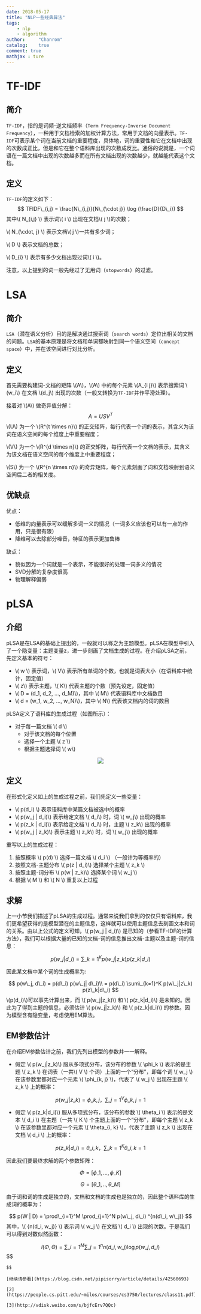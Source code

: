 ```yaml
---
date: 2018-05-17
title: "NLP一些经典算法"
tags:
    - nlp
    - algorithm
author:     "Chanrom"
catalog:    true
comment: true
mathjax : ture
---
```


# TF-IDF

## 简介

```TF-IDF```，指的是词频-逆文档频率（```Term Frequency-Inverse Document Frequency```），一种用于文档检索的加权计算方法，常用于文档的向量表示。```TF-IDF```可表示某个词在当前文档的重要程度，具体地，词的重要性和它在文档中出现的次数成正比，但是和它在整个语料库出现的次数成反比。通俗的说就是，一个词语在一篇文档中出现的次数越多而在所有文档出现的次数越少，就越能代表这个文档。

## 定义

```TF-IDF```的定义如下：
$$
TFIDF\_{i,j} = \frac{N\_{i,j}}{N\_{\cdot j}} \log (\frac{D}{D\_i})
$$
其中\\( N\_{i,j} \\) 表示词\\( i \\) 出现在文档\\( j \\)的次数；

\\( N\_{\cdot, j} \\) 表示文档\\( j \\)一共有多少词；

\\( D \\) 表示文档的总数；

\\( D\_{i} \\) 表示有多少文档出现过词\\( i \\)。

注意，以上提到的词一般先经过了无用词（```stopwords```）的过滤。


# LSA

## 简介

```LSA```（潜在语义分析）目的是解决通过搜索词（```search words```）定位出相关的文档的问题。```LSA```的基本原理是将文档和单词都映射到同一个语义空间（```concept space```）中，并在该空间进行对比分析。

## 定义

首先需要构建词-文档的矩阵 \\(A\\)，\\(A\\) 中的每个元素 \\(A\_{i j}\\) 表示搜索词 \\(w\_i\\) 在文档 \\(d\_j\\) 出现的次数（一般又转换为```TF-IDF```并作平滑处理）。

接着对 \\(A\\) 做奇异值分解：
$$
A = U S V^T
$$
\\(U\\) 为一个 \\(R^{t \times n}\\) 的正交矩阵，每行代表一个词的表示，其含义为该词在语义空间的每个维度上中重要程度；

\\(V\\) 为一个 \\(R^{d \times n}\\) 的正交矩阵，每行代表一个文档的表示，其含义为该文档在语义空间的每个维度上中重要程度；

\\(S\\) 为一个 \\(R^{n \times n}\\) 的奇异矩阵，每个元素刻画了词和文档映射到语义空间后二者的相关度。

## 优缺点

优点：

- 低维的向量表示可以缓解多词一义的情况（一词多义应该也可以有一点的作用，只是很有限）
- 降维可以去除部分噪音，特征的表示更加鲁棒

缺点：

- 貌似因为一个词就是一个表示，不能很好的处理一词多义的情况
- SVD分解的复杂度很高
- 物理解释偏弱


# pLSA

## 介绍

pLSA是在LSA的基础上提出的，一般就可以称之为主题模型。pLSA在模型中引入了一个隐变量：主题变量z，进一步刻画了文档生成的过程。在介绍pLSA之前，先定义基本的符号：

- \\( w \\) 表示词，\\( V\\) 表示所有单词的个数，也就是词表大小（在语料库中统计，固定值）
- \\( z\\) 表示主题，\\( K\\) 代表主题的个数（预先设定，固定值）
- \\( D = (d\_1, d\_2, ..., d\_M)\\)，其中 \\( M\\) 代表语料库中文档数目
- \\( d = (w\_1, w\_2, ..., w\_N)\\)，其中 \\( N\\) 代表该文档内的词的数目

pLSA定义了语料库的生成过程（如图所示）：

- 对于每一篇文档 \\( d \\)
  - 对于该文档的每个位置
  - 选择一个主题 \\( z \\) 
  - 根据主题选择词 \\( w\\)

<p align="center"> 
<img src="/pLSA.jpeg">
</p>


## 定义

在形式化定义如上的生成过程之前，我们先定义一些变量：

- \\( p(d\_i) \\) 表示语料库中某篇文档被选中的概率
- \\( p(w\_j | d\_i)\\) 表示给定文档 \\( d\_i\\) 时，词 \\( w\_j\\) 出现的概率
- \\( p(z\_k | d\_i)\\) 表示给定文档 \\( d\_i\\) 时，主题 \\( z\_k\\) 出现的概率
- \\( p(w\_j | z\_k)\\) 表示主题 \\( z\_k\\) 时，词 \\( w\_j\\) 出现的概率

重写以上的生成过程：

1. 按照概率 \\( p(d) \\) 选择一篇文档 \\( d\_i \\) （一般计为等概率的）
2. 按照文档-主题分布 \\( p(z | d\_i)\\) 选择某个主题 \\( z\_k \\)
3. 按照主题-词分布 \\( p(w | z\_k)\\) 选择某个词 \\( w\_j \\)
4. 根据 \\( M \\) 和 \\( N \\) 重复以上过程


## 求解

上一小节我们描述了pLSA的生成过程。通常来说我们拿到的仅仅只有语料库，我们更希望获得的是模型潜在的主题信息，这样就可以使用主题信息去刻画文本和词的关系。由以上公式的定义可知，\\( p(w\_j | d\_i)\\) 是已知的（参看TF-IDF的计算方法），我们可以根据大量的已知的文档-词的信息推出文档-主题以及主题-词的信息：

$$
p(w\_j| d\_i) = \sum\_{k=1}^K p(w\_j|z\_k) p(z\_k|d\_i)
$$

因此某文档中某个词的生成概率为:

$$
p(w\_j, d\_i) = p(d\_i) p(w\_j| d\_i)\\
 = p(d\_i) \sum\_{k=1}^K p(w\_j|z\_k) p(z\_k|d\_i)
$$
\\(p(d\_i)\\)可以事先计算出来，而 \\( p(w\_j|z\_k)\\) 和 \\( p(z\_k|d\_i)\\) 是未知的。因此为了得到主题的信息，必须估计 \\( p(w\_j|z\_k)\\) 和 \\( p(z\_k|d\_i)\\) 的参数。因为模型含有隐变量，考虑使用EM算法。


## EM参数估计

在介绍EM参数估计之前，我们先列出模型的参数并一一解释。

- 假定 \\( p(w\_j|z\_k)\\) 服从多项式分布，该分布的参数 \\( \phi\_k \\) 表示的是主题 \\( z\_k \\) 在词表（一共\\( V \\) 个词）上面的一个“分布”，即每个词 \\( w\_j \\) 在该参数里都对应一个元素 \\( \phi\_{k, j} \\)，代表了 \\( w\_j \\) 出现在主题 \\( z\_k \\) 上的概率：

$$
 p(w\_j|z\_k)= \phi\_{k, j} ，\sum\_{j = 1}^V \phi\_{k, j} = 1
$$

- 假定 \\( p(z\_k|d\_i)\\) 服从多项式分布，该分布的参数 \\( \theta\_i \\) 表示的是文本 \\( d\_i \\) 在主题（一共 \\( K \\) 个主题上面的一个“分布”，即每个主题 \\( z\_k \\) 在该参数里都对应一个元素 \\( \theta\_{i, k} \\)，代表了主题 \\( z\_k \\) 出现在文档 \\( d\_i \\) 上的概率：

$$
 p(z\_k|d\_i)= \theta\_{i, k} ，\sum\_{k = 1}^K \theta\_{i, k} = 1
$$

因此我们要最终求解的两个参数矩阵：

$$
\Phi = [\phi\_1, ..., \phi\_K]
$$

$$
\Theta = [\theta\_1, .., \theta\_M]
$$

由于词和词的生成是独立的，文档和文档的生成也是独立的，因此整个语料库的生成词的概率为：

$$
p(W | D) = \prod\_{i=1}^M \prod_{j=1}^N p(w\_j, d\_i) ^{n(d\_i, w\_j)}
$$
其中，\\( {n(d\_i, w\_j)} \\) 表示词 \\( w\_j \\) 在文档 \\( d\_i \\) 出现的次数。于是我们可以得到对数似然函数：

$$
l(\Phi, \Theta) = \sum\_{i=1}^M \sum\_{j=1}^n n(d\_i, w\_j) \log p(w\_j, d\_i)
$$
$$
~~~~~~~~~~~~~~ = \sum\_{i=1}^M \sum\_{j=1}^n n(d\_i, w\_j) \log p(w\_j, d\_i)
$$

[继续请参看](https://blog.csdn.net/pipisorry/article/details/42560693)

[2](https://people.cs.pitt.edu/~milos/courses/cs3750/lectures/class11.pdf)

[3](http://vdisk.weibo.com/s/bjfcErv7QQc)


